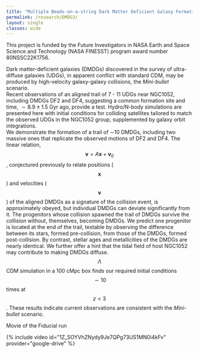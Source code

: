 ```yaml
---
title: "Multiple Beads-on-a-string Dark Matter Deficient Galaxy Formation in a Mini-bullet Satellite-satellite Galaxy Collision"
permalink: /research/DMDG3/
layout: single
classes: wide
---
```



This project is funded by the Future Investigators in NASA Earth and Space Science and Technology <a href="https://nspires.nasaprs.com/external/solicitations/summary!init.do?solId=%7b87947100-56AE-C4DC-C511-0349862D658A%7d&path=open" style="text-decoration:none" target="_blank">(NASA FINESST)</a> program award number 80NSSC22K1756.

Dark matter-deficient galaxies (DMDGs) discovered in the survey of ultra-diffuse galaxies (UDGs), in apparent conflict with standard CDM, may be produced by high-velocity galaxy-galaxy collisions, the *Mini-bullet* scenario.   
Recent observations of an aligned trail of 7 - 11 UDGs near NGC1052, including DMDGs DF2 and DF4, suggesting a common formation site and time, $\sim 8.9 \pm 1.5$ Gyr ago, provide a test. Hydro/N-body simulations are presented here with initial conditions for colliding satellites tailored to match the observed UDGs in the NGC1052 group, supplemented by galaxy orbit integrations.  
We demonstrate the formation of a trail of $\sim$10 DMDGs, including two massive ones that replicate the observed motions of DF2 and DF4. 
The linear relation, $$\bm{v}=A\bm{x}+\bm{v}_{0}$$, conjectured previously to relate positions ($$\bm{x}$$) and velocities ($$\bm{v}$$) of the aligned DMDGs as a signature of the collision event, is approximately obeyed, but individual DMDGs can deviate significantly from it. 
The progenitors whose collision spawned the trail of DMDGs survive the collision without, themselves, becoming DMDGs. 
We predict one progenitor is located at the end of the trail, testable by observing the difference between its stars, formed pre-collision, from those of the DMDGs, formed post-collision.
By contrast, stellar ages and metallicities of the DMDGs are nearly identical.
We further offer a hint that the tidal field of host NGC1052 may contribute to making DMDGs diffuse.
$$\Lambda$$CDM simulation in a 100 cMpc box finds our required initial conditions $$\sim10$$ times at $$z<3$$. 
These results indicate current observations are consistent with the *Mini-bullet* scenario.


Movie of the Fiducial run

{% include video id="1Z_SOYVhZNydy9Je7QPg73US1MN0i4kFv" provider="google-drive" %}
